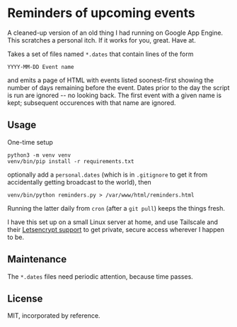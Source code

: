 # Reminders of upcoming events

A cleaned-up version of an old thing I had running on Google App Engine.
This scratches a personal itch. If it works for you, great. Have at.

Takes a set of files named `*.dates` that contain lines of the form

    YYYY-MM-DD Event name

and emits a page of HTML with events listed soonest-first showing the number of days remaining before the event.
Dates prior to the day the script is run are ignored -- no looking back.
The first event with a given name is kept; subsequent occurences with that name are ignored.

## Usage

One-time setup

    python3 -m venv venv
    venv/bin/pip install -r requirements.txt

optionally add a `personal.dates` (which is in `.gitignore` to get it from accidentally getting broadcast to the world), then

    venv/bin/python reminders.py > /var/www/html/reminders.html

Running the latter daily from `cron` (after a `git pull`) keeps the things fresh.

I have this set up on a small Linux server at home, and use Tailscale and their [Letsencrypt support](https://tailscale.com/kb/1153/enabling-https) to get private, secure access wherever I happen to be.

## Maintenance

The `*.dates` files need periodic attention, because time passes.

## License

MIT, incorporated by reference.
